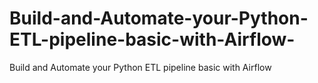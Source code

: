 # Build-and-Automate-your-Python-ETL-pipeline-basic-with-Airflow-
Build and Automate your Python ETL pipeline basic with Airflow 
